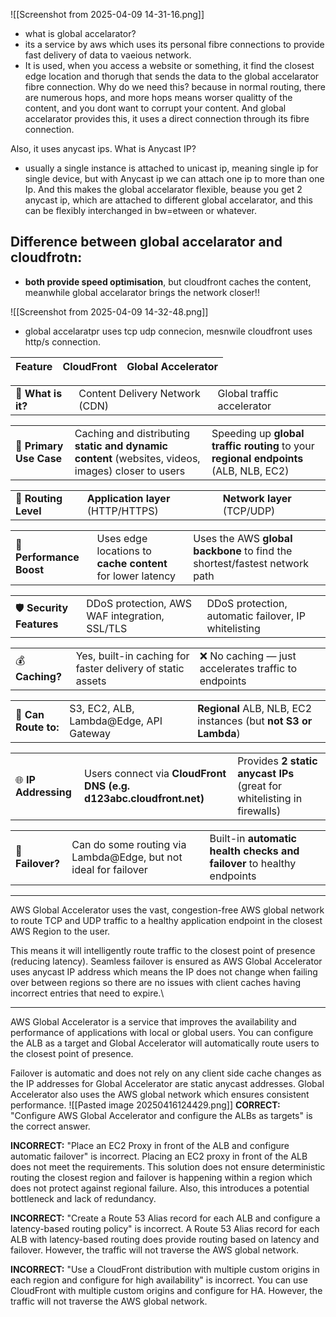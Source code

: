 ![[Screenshot from 2025-04-09 14-31-16.png]]
- what is global accelarator?
- its a service by aws which uses its personal fibre connections to provide fast delivery of data to vaeious network.
- It is used, when you access a website or something, it find the closest edge location and thorugh that sends the data to the global accelarator fibre connection.
Why do we need this? 
because in normal routing, there are numerous hops, and more hops means worser qualitty of the content, and you dont want to corrupt your content.
And global accelarator provides this, it uses a direct connection through its fibre connection.

Also, it uses anycast ips.
What is Anycast IP?
- usually a single instance is attached to unicast ip, meaning single ip for single device, but with Anycast ip we can attach one ip to more than one Ip. And this makes the global accelarator flexible, beause you get 2 anycast ip, which are attached to different global accelarator, and this can be flexibly interchanged in bw=etween or whatever.



## Difference between global accelarator and cloudfrotn:
- **both provide speed optimisation**, but cloudfront caches the content, meanwhile global accelarator brings the network closer!!

![[Screenshot from 2025-04-09 14-32-48.png]]

- global accelaratpr uses tcp udp connecion, mesnwile cloudfront uses http/s connection.




|Feature|**CloudFront**|**Global Accelerator**|
|---|---|---|

|                    |                                |                            |
| ------------------ | ------------------------------ | -------------------------- |
| 🧠 **What is it?** | Content Delivery Network (CDN) | Global traffic accelerator |

|                         |                                                                                                    |                                                                                       |
| ----------------------- | -------------------------------------------------------------------------------------------------- | ------------------------------------------------------------------------------------- |
| 🎯 **Primary Use Case** | Caching and distributing **static and dynamic content** (websites, videos, images) closer to users | Speeding up **global traffic routing** to your **regional endpoints** (ALB, NLB, EC2) |

|   |   |   |
|---|---|---|
|📍 **Routing Level**|**Application layer** (HTTP/HTTPS)|**Network layer** (TCP/UDP)|

|   |   |   |
|---|---|---|
|🚀 **Performance Boost**|Uses edge locations to **cache content** for lower latency|Uses the AWS **global backbone** to find the shortest/fastest network path|

|   |   |   |
|---|---|---|
|🛡️ **Security Features**|DDoS protection, AWS WAF integration, SSL/TLS|DDoS protection, automatic failover, IP whitelisting|

|   |   |   |
|---|---|---|
|💰 **Caching?**|Yes, built-in caching for faster delivery of static assets|❌ No caching — just accelerates traffic to endpoints|

|   |   |   |
|---|---|---|
|🧭 **Can Route to:**|S3, EC2, ALB, Lambda@Edge, API Gateway|**Regional** ALB, NLB, EC2 instances (but **not S3 or Lambda**)|

|   |   |   |
|---|---|---|
|🌐 **IP Addressing**|Users connect via **CloudFront DNS (e.g. d123abc.cloudfront.net)**|Provides **2 static anycast IPs** (great for whitelisting in firewalls)|

|   |   |   |
|---|---|---|
|🔁 **Failover?**|Can do some routing via Lambda@Edge, but not ideal for failover|Built-in **automatic health checks and failover** to healthy endpoints|

---

AWS Global Accelerator uses the vast, congestion-free AWS global network to route TCP and UDP traffic to a healthy application endpoint in the closest AWS Region to the user.

This means it will intelligently route traffic to the closest point of presence (reducing latency). Seamless failover is ensured as AWS Global Accelerator uses anycast IP address which means the IP does not change when failing over between regions so there are no issues with client caches having incorrect entries that need to expire.\\




---


AWS Global Accelerator is a service that improves the availability and performance of applications with local or global users. You can configure the ALB as a target and Global Accelerator will automatically route users to the closest point of presence.

Failover is automatic and does not rely on any client side cache changes as the IP addresses for Global Accelerator are static anycast addresses. Global Accelerator also uses the AWS global network which ensures consistent performance.
![[Pasted image 20250416124429.png]]
**CORRECT:** "Configure AWS Global Accelerator and configure the ALBs as targets" is the correct answer.

**INCORRECT:** "Place an EC2 Proxy in front of the ALB and configure automatic failover" is incorrect. Placing an EC2 proxy in front of the ALB does not meet the requirements. This solution does not ensure deterministic routing the closest region and failover is happening within a region which does not protect against regional failure. Also, this introduces a potential bottleneck and lack of redundancy.

**INCORRECT:** "Create a Route 53 Alias record for each ALB and configure a latency-based routing policy" is incorrect. A Route 53 Alias record for each ALB with latency-based routing does provide routing based on latency and failover. However, the traffic will not traverse the AWS global network.

**INCORRECT:** "Use a CloudFront distribution with multiple custom origins in each region and configure for high availability" is incorrect. You can use CloudFront with multiple custom origins and configure for HA. However, the traffic will not traverse the AWS global network.